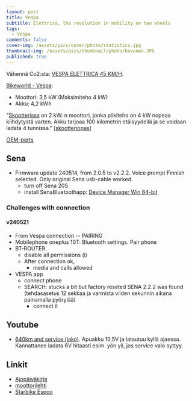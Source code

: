 ```yaml
---
layout: post
title: Vespa
subtitle: Elettrica, the revolution in mobility on two wheels 
tags:
  - Vespa
comments: false
cover-img: /assets/pics/cover/photo/statistics.jpg
thumbnail-img: /assets/pics/thumbnail/photo/hevonen.JPG
published: true
---
```


Vähennä Co2:sta: [VESPA ELETTRICA 45 KM/H](https://www.bikeworld.fi/mopot-skootterit-ja-mopoautot/vespa-skootterit/sahko/vespa-elettrica-45-km-h). 

[Bikeworld - Vespa](https://www.bikeworld.fi/mopot-skootterit-ja-mopoautot/vespa-skootterit/sahko/vespa-elettrica-45-km-h): 
- Moottori: 3,5 kW (Maksimiteho 4 kW)
- Akku: 4,2 kWh

"[Skootterissa](https://www.nettimoto.com/vespa/elettrica/2610668) on 2 kW: n moottori, jonka piikiteho on 4 kW nopeaa kiihdytystä varten. Akku tarjoaa 100 kilometrin etäisyydellä ja se voidaan ladata 4 tunnissa." [[skootteriopas](https://skootteriopas.fi/vespa-elettrica/)]

[OEM-parts](https://oem-bike-parts.com/en/parts/vespa/vespa-elettrica/2019/vespa-elettrica-motociclo-2019-emea-eu/electrical-system-voltage-regulators-electronic-control-units-ecu-ht-coil)


## Sena 

- Firmware update 240514, from 2.0.5 to v2.2.2. Voice prompt Finnish selected. Only original Sena usb-cable worked.
  - turn off Sena 20S
  - install SenaBluetoothapp: [Device Manager Win 64-bit](https://www.sena.com/support/device-manager/)

### Challenges with connection

#### v240521

- From Vespa connection -- PAIRING
- Mobilephone oneplus 10T: Bluetooth settings. Pair phone
- BT-ROUTER.
  - disable all permissions (i)
  - After connection ok,
    - media and calls allowed
- VESPA app
  - connect phone
  - SEARCH: stucks a bit but factory reseted SENA 2.2.2 was found (tehdasasetus 12 sekkaa ja varmista viiden sekunnin aikana painamalla pyörylää)
    - connect it 


## Youtube

- [640km and service (jako)](https://youtu.be/1tKX0GWj12A). Apuakku 10,5V ja latautuu kyllä ajaessa. Kannattanee ladata 6V hitaasti esim. yön yli, jos service valo syttyy.


## Linkit 

- [Ajopäiväkirja](https://docs.google.com/spreadsheets/d/1NBmeYMD7TRildUhMwvzTZVlAW4Co1iHEcjPXbUOHeng/edit?usp=sharing)
- [moottorilehti](https://moottori.fi/ajoneuvot/jutut/koeajo-onko-vespa-elettrica-taydellinen-yhdistelma-kaupunkiajoon/)
- [Starbike Espoo](http://www.starbike.fi/)